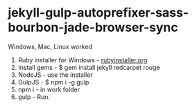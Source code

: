 <h1>jekyll-gulp-autoprefixer-sass-bourbon-jade-browser-sync</h1>

<p>Windows, Mac, Linux worked</p>

<ol>
	<li>Ruby installer for Windows - <a target="_blank" href="http://rubyinstaller.org/">rubyinstaller.org</a></li>
	<li>Install gems - $ gem install jekyll redcarpet rouge</li>
	<li>NodeJS - use the installer</li>
	<li>GulpJS - $ npm i -g gulp</li>
	<li>npm i - in work folder</li>
	<li>gulp - Run.</li>
</ol>